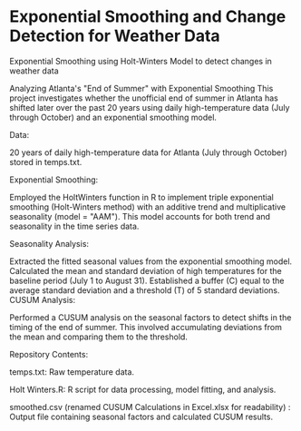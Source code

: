 # Exponential Smoothing and Change Detection for Weather Data
 Exponential Smoothing using Holt-Winters Model to detect changes in weather data


Analyzing Atlanta's "End of Summer" with Exponential Smoothing
This project investigates whether the unofficial end of summer in Atlanta has shifted later over the past 20 years using daily high-temperature data (July through October) and an exponential smoothing model.

Data:

20 years of daily high-temperature data for Atlanta (July through October) stored in temps.txt.

Exponential Smoothing:

Employed the HoltWinters function in R to implement triple exponential smoothing (Holt-Winters method) with an additive trend and multiplicative seasonality (model = "AAM"). This model accounts for both trend and seasonality in the time series data.


Seasonality Analysis:

Extracted the fitted seasonal values from the exponential smoothing model.
Calculated the mean and standard deviation of high temperatures for the baseline period (July 1 to August 31).
Established a buffer (C) equal to the average standard deviation and a threshold (T) of 5 standard deviations.
CUSUM Analysis:

Performed a CUSUM analysis on the seasonal factors to detect shifts in the timing of the end of summer. This involved accumulating deviations from the mean and comparing them to the threshold.


Repository Contents:


temps.txt: Raw temperature data.

Holt Winters.R: R script for data processing, model fitting, and analysis.

smoothed.csv (renamed CUSUM Calculations in Excel.xlsx for readability) : Output file containing seasonal factors and calculated CUSUM results.
